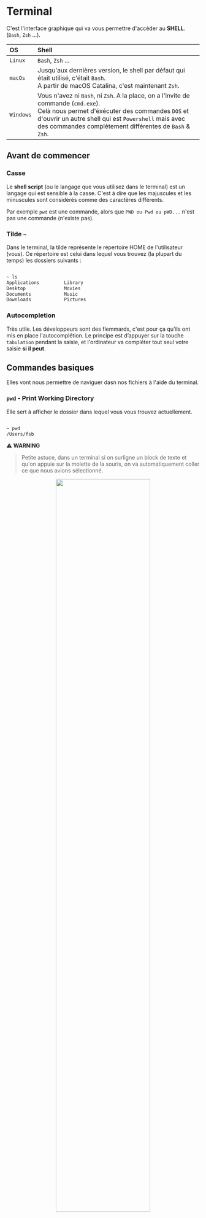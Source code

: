 # Terminal

C'est l'interface graphique qui va vous permettre d'accèder au **SHELL**. (`Bash`, `Zsh` ...).

| OS          | Shell             |
| :---------- | :---------------- |
| `Linux`     | `Bash`, `Zsh` ... |
| `macOs`     | Jusqu'aux dernières version, le shell par défaut qui était utilisé, c'était `Bash`. <br> A partir de macOS Catalina, c'est maintenant `Zsh`. |
| `Windows`   | Vous n'avez ni `Bash`, ni `Zsh`. A la place, on a l'invite de commande (`cmd.exe`). <br> Celà nous permet d'éxécuter des commandes `DOS` et d'ouvrir un autre shell qui est `Powershell` mais avec des commandes complètement différentes de `Bash` & `Zsh`. |

## Avant de commencer

### Casse
Le **shell script** (ou le langage que vous utilisez dans le terminal) est un langage qui est sensible à la casse. C'est à dire que les majuscules et les minuscules sont considérés comme des caractères différents.

Par exemple `pwd` est une commande, alors que `PWD ou Pwd ou pWD...` n'est pas une commande (n'existe pas).

### Tilde `~`
Dans le terminal, la tilde représente le répertoire HOME de l'utilisateur (vous). Ce répertoire est celui dans lequel vous trouvez (la plupart du temps) les dossiers suivants  :

```sh

~ ls
Applications         Library                  
Desktop              Movies             
Documents            Music
Downloads            Pictures

```

### Autocompletion
Très utile. Les développeurs sont des flemmards, c'est pour ça qu'ils ont mis en place l'autocomplétion.
Le principe est d’appuyer sur la touche `tabulation` pendant la saisie, et l'ordinateur va compléter tout seul votre saisie **si il peut**.


## Commandes basiques

Elles vont nous permettre de naviguer dasn nos fichiers à l'aide du terminal.

### `pwd` - Print Working Directory
Elle sert à afficher le dossier dans lequel vous vous trouvez actuellement.

```sh

~ pwd
/Users/fsb

```

⚠️ **WARNING**

> Petite astuce, dans un terminal si on surligne un block de texte et qu'on appuie sur la molette de la souris, on va automatiquement coller ce que nous avions sélectionné.

<p align="center">
  <img src='assets/img/Pwd.png'  width='70%'>
</p>

### `ls` - Lister le contenu d'un répertoire

```sh

~ ls
Applications         Library                  
Desktop              Movies             
Documents            Music
Downloads            Pictures

```

⚠️ **WARNING**

> Par convention, les fichiers/dossiers qui commencent par . sont cachés. Pour les voir, il faut utiliser `ls -a`. (a -> pour all)

> Il est possible d'ajouter une mise en liste avec l'option `-l` soit : `ls -l` (permissions, propriétaire, date ...)

> On peut combiner les deux arguments `ls -la`

> Pour savoir si c'est un dossier, on voit au début `d`(directory). Si il y a un `-`, celà veut dire que c'est un fichier.

<p align="center">
  <img src='assets/img/Ls.png'  width='70%'>
</p>

### `clear` - Nettoyage du terminal

```sh

~ clear

```

### `reset` - Relance le terminal

```sh

~ reset

```

### `cd` - Change Directory

```sh

~ cd Pictures
~ cd ..
~ cd ../Music

```

## Jouer avec les fichiers & les dossiers

### `touch` - Créer un nouveau fichier

```sh

~ touch python.txt
~ touch Documents/readme.txt

```

### `mkdir` - Make Directory

```sh

~ mkdir Python
~ mkdir Documents/Python

```

### `open` - Ouvrir un fichier ou dossier

```sh

~ open . # le point, représente le dossier courant
~ open python.txt

```

### `rmdir` - Mais il est vide ce dossier ? Aller hop, poubelle !

Cette commande sert à supprimer une dossier **vide**.
Son fonctionnement est le même que `mkdir` :
```shell
mint@mint ~ $ rmdir dossierASupprimer/
mint@mint ~ $ rmdir ../dossierASupprimer/
mint@mint ~ $ rmdir dossierExistant/dossierASupprimer/
```

### `rm` - Supprimez un fichier ou un dossier qui ne vous plait pas.
Cette commande sert à supprimer un fichier, où un dossier plein (contrairement à `rmdir` qui ne peut supprimer que des dossiers vide).
```shell
mint@mint ~ $ rm monfichier.extension
```
Supprime un fichier

```shell
mint@mint ~ $ rm -r mondossier/
```
Fait une suppression récursive. En gros retenez que c'est avec cette commande que vous pouvez supprimer un dossier contenant d'autres dossiers/fichiers.

```shell
mint@mint ~ $ rm -rf mondossier/
```
Fait une suppression recursive et forcée. **A utiliser avec précaution.**

### `mv` - Déplacer ou renommer ? Vous choisissez.
Cette commande permet de déplacer ou de renommer un fichier, en fonction de la façon dont vous l'utilisez.

Mettons que vous êtes dans le dossier courant `~`. Dedans vous avez :
- Documents
- Images
- Vidéos
- test

Pour déplacer `test` dans `Documents`
```shell
mint@mint ~ $ mv test Documents
```

Pour renommer `test` en `supertest`
```shell
mint@mint ~ $ mv test supertest
```

### `cp` - Copiez vos fichiers ou vos dossier

Pour copier un fichier :
```shell
mint@mint ~ $ cp chemin/fichier.extension cheminDeDestination/
```

Pour copier un dossier, on ajoute le paramètre -R (copie récursive) :
```shell
mint@mint ~ $ cp -R chemin/monDossier/ cheminDeDestination/
```

## Régler les droits sur un fichier/dossier

### Permissions / Droits

Pour définir les droits, il faut déjà savoir les compter !

| Type      | Chiffre |
|:----------|:--------|
| Lecture   | 4       |
| Ecriture  | 2       |
| Exécution | 1       |

Et ensuite on fait la somme des chiffres pour déterminer les droits que l'ont souhaite.

Exemples :
- droits en lecture et écriture => `6`
- droits en lecture, écriture et exécution => `7`
- droits en lecture uniquement => `4`

### Utilisateurs

Ensuite, on peut déterminer les permissions pour 3 niveaux/types d'utilisateurs :
- l'utilisateur propriétaire du fichier/dossier
- le groupe d'utilisateurs lié au fichier/dossier
- tous les autres

Ainsi, on peut dire que le propriétaire a tous les droits `7`, le groupe lecture + exécution `5`, aucun droit pour tous les autres `0` => `750`

### La commande

`chmod 755 /var/www/html` :
- lecture+ecriture+execution pour le propriétaire du dossier _/var/www/html_
- lecture+execution pour le groupe du dossier _/var/www/html_
- lecture+execution pour tous les autres

`chmod -Rf 755 /var/www/html` :
- applique la commande précédente pour le dossier _/var/www/html_ mais aussi tous ses enfants
